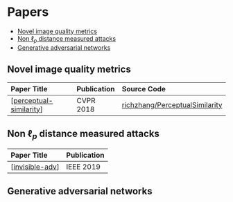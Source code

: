 # Papers

- [Novel image quality metrics](#novel-image-quality-metrics)
- [Non $\ell_p$ distance measured attacks](#non-ell_p-distance-measured-attacks)
- [Generative adversarial networks](#generative-adversarial-networks)

## Novel image quality metrics

| Paper Title               | Publication | Source Code                                                                         |
| :------------------------ | :---------- | :---------------------------------------------------------------------------------- |
| [[perceptual-similarity]] | CVPR 2018   | [richzhang/PerceptualSimilarity](https://github.com/richzhang/PerceptualSimilarity) |

## Non $\ell_p$ distance measured attacks

| Paper Title       | Publication |
| :---------------- | :---------- |
| [[invisible-adv]] | IEEE 2019   |

## Generative adversarial networks

[//begin]: # 'Autogenerated link references for markdown compatibility'
[perceptual-similarity]: perceptual-similarity.md 'Perceptual Similarity'
[invisible-adv]: invisible-adv.md 'Invisible Adversarial Attack'
[//end]: # 'Autogenerated link references'
